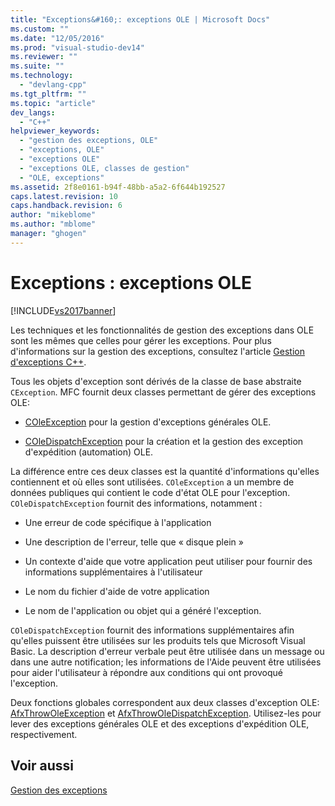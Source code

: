 ```yaml
---
title: "Exceptions&#160;: exceptions OLE | Microsoft Docs"
ms.custom: ""
ms.date: "12/05/2016"
ms.prod: "visual-studio-dev14"
ms.reviewer: ""
ms.suite: ""
ms.technology: 
  - "devlang-cpp"
ms.tgt_pltfrm: ""
ms.topic: "article"
dev_langs: 
  - "C++"
helpviewer_keywords: 
  - "gestion des exceptions, OLE"
  - "exceptions, OLE"
  - "exceptions OLE"
  - "exceptions OLE, classes de gestion"
  - "OLE, exceptions"
ms.assetid: 2f8e0161-b94f-48bb-a5a2-6f644b192527
caps.latest.revision: 10
caps.handback.revision: 6
author: "mikeblome"
ms.author: "mblome"
manager: "ghogen"
---
```

# Exceptions&#160;: exceptions OLE
[!INCLUDE[vs2017banner](../assembler/inline/includes/vs2017banner.md)]

Les techniques et les fonctionnalités de gestion des exceptions dans OLE sont les mêmes que celles pour gérer les exceptions.  Pour plus d'informations sur la gestion des exceptions, consultez l'article [Gestion d'exceptions C\+\+](../cpp/cpp-exception-handling.md).  
  
 Tous les objets d'exception sont dérivés de la classe de base abstraite `CException`.  MFC fournit deux classes permettant de gérer des exceptions OLE:  
  
-   [COleException](../mfc/reference/coleexception-class.md) pour la gestion d'exceptions générales OLE.  
  
-   [COleDispatchException](../mfc/reference/coledispatchexception-class.md) pour la création et la gestion des exception d'expédition \(automation\) OLE.  
  
 La différence entre ces deux classes est la quantité d'informations qu'elles contiennent et où elles sont utilisées.  `COleException` a un membre de données publiques qui contient le code d'état OLE pour l'exception.  `COleDispatchException` fournit des informations, notamment :  
  
-   Une erreur de code spécifique à l'application  
  
-   Une description de l'erreur, telle que « disque plein »  
  
-   Un contexte d'aide que votre application peut utiliser pour fournir des informations supplémentaires à l'utilisateur  
  
-   Le nom du fichier d'aide de votre application  
  
-   Le nom de l'application ou objet qui a généré l'exception.  
  
 `COleDispatchException` fournit des informations supplémentaires afin qu'elles puissent être utilisées sur les produits tels que Microsoft Visual Basic.  La description d'erreur verbale peut être utilisée dans un message ou dans une autre notification; les informations de l'Aide peuvent être utilisées pour aider l'utilisateur à répondre aux conditions qui ont provoqué l'exception.  
  
 Deux fonctions globales correspondent aux deux classes d'exception OLE: [AfxThrowOleException](../Topic/AfxThrowOleException.md) et [AfxThrowOleDispatchException](../Topic/AfxThrowOleDispatchException.md).  Utilisez\-les pour lever des exceptions générales OLE et des exceptions d'expédition OLE, respectivement.  
  
## Voir aussi  
 [Gestion des exceptions](../mfc/exception-handling-in-mfc.md)